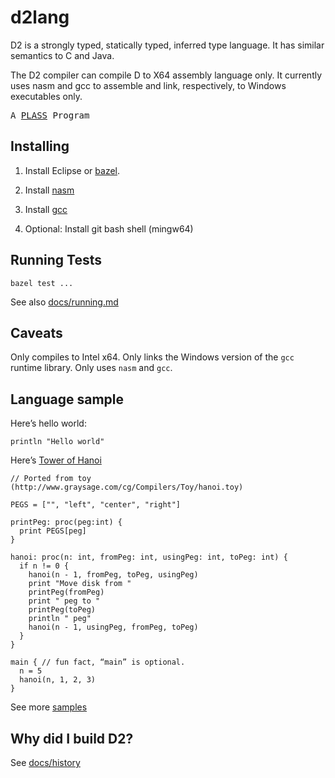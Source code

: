 # d2lang

D2 is a strongly typed, statically typed, inferred type language. It has similar semantics to C and Java.

The D2 compiler can compile D to X64 assembly language only. It currently uses nasm and gcc to assemble and link, respectively, to Windows executables only.

<tt>A <a href="http://www.plasstech.com/a-plass-program">PLASS</a> Program</tt>


## Installing

1. Install Eclipse or [bazel](https://github.com/bazelbuild/bazel).

2. Install [nasm](https://www.nasm.us/)

3. Install [gcc](https://gcc.gnu.org/install/binaries.html)

4. Optional: Install git bash shell (mingw64)


## Running Tests

`bazel test ...`

See also [docs/running.md](docs/running.md)


## Caveats

Only compiles to Intel x64. Only links the Windows version of the `gcc` runtime 
library. Only uses `nasm` and `gcc`.


## Language sample

Here’s hello world:

```
println "Hello world"
```

Here’s [Tower of Hanoi](samples/hanoi.d)

```
// Ported from toy (http://www.graysage.com/cg/Compilers/Toy/hanoi.toy)

PEGS = ["", "left", "center", "right"]

printPeg: proc(peg:int) {
  print PEGS[peg]
}

hanoi: proc(n: int, fromPeg: int, usingPeg: int, toPeg: int) {
  if n != 0 {
    hanoi(n - 1, fromPeg, toPeg, usingPeg)
    print "Move disk from "
    printPeg(fromPeg)
    print " peg to "
    printPeg(toPeg)
    println " peg"
    hanoi(n - 1, usingPeg, fromPeg, toPeg)
  }
}

main { // fun fact, “main” is optional.
  n = 5
  hanoi(n, 1, 2, 3)
}
```

See more [samples](samples)


## Why did I build D2?

See [docs/history](docs/history.md)
